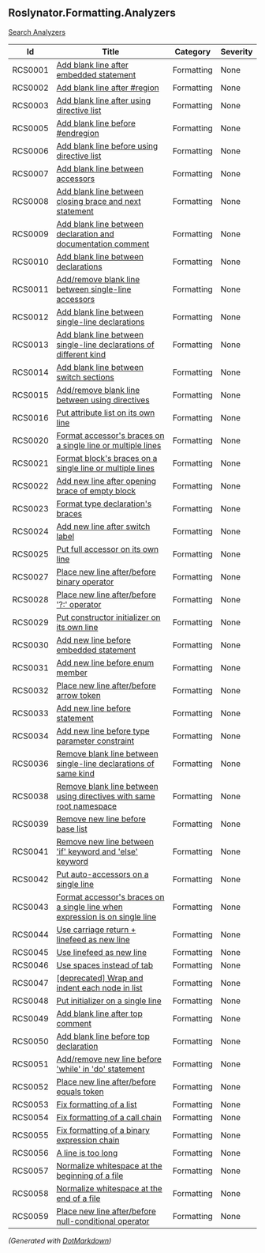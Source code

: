 ## Roslynator\.Formatting\.Analyzers

[Search Analyzers](http://pihrt.net/Roslynator/Analyzers)

| Id  | Title | Category | Severity |
| --- | ----- | -------- | -------- |
| RCS0001 | [Add blank line after embedded statement](../../docs/analyzers/RCS0001.md) | Formatting | None |
| RCS0002 | [Add blank line after #region](../../docs/analyzers/RCS0002.md) | Formatting | None |
| RCS0003 | [Add blank line after using directive list](../../docs/analyzers/RCS0003.md) | Formatting | None |
| RCS0005 | [Add blank line before #endregion](../../docs/analyzers/RCS0005.md) | Formatting | None |
| RCS0006 | [Add blank line before using directive list](../../docs/analyzers/RCS0006.md) | Formatting | None |
| RCS0007 | [Add blank line between accessors](../../docs/analyzers/RCS0007.md) | Formatting | None |
| RCS0008 | [Add blank line between closing brace and next statement](../../docs/analyzers/RCS0008.md) | Formatting | None |
| RCS0009 | [Add blank line between declaration and documentation comment](../../docs/analyzers/RCS0009.md) | Formatting | None |
| RCS0010 | [Add blank line between declarations](../../docs/analyzers/RCS0010.md) | Formatting | None |
| RCS0011 | [Add/remove blank line between single-line accessors](../../docs/analyzers/RCS0011.md) | Formatting | None |
| RCS0012 | [Add blank line between single-line declarations](../../docs/analyzers/RCS0012.md) | Formatting | None |
| RCS0013 | [Add blank line between single-line declarations of different kind](../../docs/analyzers/RCS0013.md) | Formatting | None |
| RCS0014 | [Add blank line between switch sections](../../docs/analyzers/RCS0014.md) | Formatting | None |
| RCS0015 | [Add/remove blank line between using directives](../../docs/analyzers/RCS0015.md) | Formatting | None |
| RCS0016 | [Put attribute list on its own line](../../docs/analyzers/RCS0016.md) | Formatting | None |
| RCS0020 | [Format accessor's braces on a single line or multiple lines](../../docs/analyzers/RCS0020.md) | Formatting | None |
| RCS0021 | [Format block's braces on a single line or multiple lines](../../docs/analyzers/RCS0021.md) | Formatting | None |
| RCS0022 | [Add new line after opening brace of empty block](../../docs/analyzers/RCS0022.md) | Formatting | None |
| RCS0023 | [Format type declaration's braces](../../docs/analyzers/RCS0023.md) | Formatting | None |
| RCS0024 | [Add new line after switch label](../../docs/analyzers/RCS0024.md) | Formatting | None |
| RCS0025 | [Put full accessor on its own line](../../docs/analyzers/RCS0025.md) | Formatting | None |
| RCS0027 | [Place new line after/before binary operator](../../docs/analyzers/RCS0027.md) | Formatting | None |
| RCS0028 | [Place new line after/before '?:' operator](../../docs/analyzers/RCS0028.md) | Formatting | None |
| RCS0029 | [Put constructor initializer on its own line](../../docs/analyzers/RCS0029.md) | Formatting | None |
| RCS0030 | [Add new line before embedded statement](../../docs/analyzers/RCS0030.md) | Formatting | None |
| RCS0031 | [Add new line before enum member](../../docs/analyzers/RCS0031.md) | Formatting | None |
| RCS0032 | [Place new line after/before arrow token](../../docs/analyzers/RCS0032.md) | Formatting | None |
| RCS0033 | [Add new line before statement](../../docs/analyzers/RCS0033.md) | Formatting | None |
| RCS0034 | [Add new line before type parameter constraint](../../docs/analyzers/RCS0034.md) | Formatting | None |
| RCS0036 | [Remove blank line between single-line declarations of same kind](../../docs/analyzers/RCS0036.md) | Formatting | None |
| RCS0038 | [Remove blank line between using directives with same root namespace](../../docs/analyzers/RCS0038.md) | Formatting | None |
| RCS0039 | [Remove new line before base list](../../docs/analyzers/RCS0039.md) | Formatting | None |
| RCS0041 | [Remove new line between 'if' keyword and 'else' keyword](../../docs/analyzers/RCS0041.md) | Formatting | None |
| RCS0042 | [Put auto-accessors on a single line](../../docs/analyzers/RCS0042.md) | Formatting | None |
| RCS0043 | [Format accessor's braces on a single line when expression is on single line](../../docs/analyzers/RCS0043.md) | Formatting | None |
| RCS0044 | [Use carriage return + linefeed as new line](../../docs/analyzers/RCS0044.md) | Formatting | None |
| RCS0045 | [Use linefeed as new line](../../docs/analyzers/RCS0045.md) | Formatting | None |
| RCS0046 | [Use spaces instead of tab](../../docs/analyzers/RCS0046.md) | Formatting | None |
| RCS0047 | [\[deprecated\] Wrap and indent each node in list](../../docs/analyzers/RCS0047.md) | Formatting | None |
| RCS0048 | [Put initializer on a single line](../../docs/analyzers/RCS0048.md) | Formatting | None |
| RCS0049 | [Add blank line after top comment](../../docs/analyzers/RCS0049.md) | Formatting | None |
| RCS0050 | [Add blank line before top declaration](../../docs/analyzers/RCS0050.md) | Formatting | None |
| RCS0051 | [Add/remove new line before 'while' in 'do' statement](../../docs/analyzers/RCS0051.md) | Formatting | None |
| RCS0052 | [Place new line after/before equals token](../../docs/analyzers/RCS0052.md) | Formatting | None |
| RCS0053 | [Fix formatting of a list](../../docs/analyzers/RCS0053.md) | Formatting | None |
| RCS0054 | [Fix formatting of a call chain](../../docs/analyzers/RCS0054.md) | Formatting | None |
| RCS0055 | [Fix formatting of a binary expression chain](../../docs/analyzers/RCS0055.md) | Formatting | None |
| RCS0056 | [A line is too long](../../docs/analyzers/RCS0056.md) | Formatting | None |
| RCS0057 | [Normalize whitespace at the beginning of a file](../../docs/analyzers/RCS0057.md) | Formatting | None |
| RCS0058 | [Normalize whitespace at the end of a file](../../docs/analyzers/RCS0058.md) | Formatting | None |
| RCS0059 | [Place new line after/before null-conditional operator](../../docs/analyzers/RCS0059.md) | Formatting | None |


*\(Generated with [DotMarkdown](http://github.com/JosefPihrt/DotMarkdown)\)*